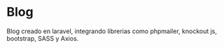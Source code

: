 # Blog
Blog creado en laravel, integrando librerias como phpmailer, knockout js, bootstrap, SASS y Axios.
